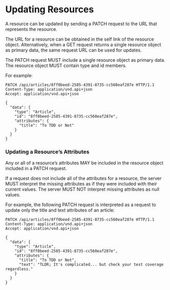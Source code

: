 # Updating Resources

A resource can be updated by sending a PATCH request to the URL that represents the resource.

The URL for a resource can be obtained in the self link of the resource object. Alternatively, when a GET request returns a single resource object as primary data, the same request URL can be used for updates.

The PATCH request MUST include a single resource object as primary data. The resource object MUST contain type and id members.

For example:

```
PATCH /api/articles/8ff0beed-2585-4391-8735-cc560eaf287e HTTP/1.1
Content-Type: application/vnd.api+json
Accept: application/vnd.api+json

{
  "data": {
    "type": "Article",
    "id": "8ff0beed-2585-4391-8735-cc560eaf287e",
    "attributes": {
      "title": "To TDD or Not"
    }
  }
}
```

### Updating a Resource’s Attributes

Any or all of a resource’s attributes MAY be included in the resource object included in a PATCH request.

If a request does not include all of the attributes for a resource, the server MUST interpret the missing attributes as if they were included with their current values. The server MUST NOT interpret missing attributes as null values.

For example, the following PATCH request is interpreted as a request to update only the title and text attributes of an article:

```
PATCH /api/articles/8ff0beed-2585-4391-8735-cc560eaf287e HTTP/1.1
Content-Type: application/vnd.api+json
Accept: application/vnd.api+json

{
  "data": {
    "type": "Article",
    "id": "8ff0beed-2585-4391-8735-cc560eaf287e",
    "attributes": {
      "title": "To TDD or Not",
      "text": "TLDR; It's complicated... but check your test coverage regardless."
    }
  }
}
```
